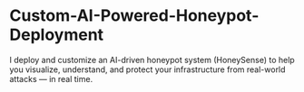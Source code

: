 # Custom-AI-Powered-Honeypot-Deployment
I deploy and customize an AI-driven honeypot system (HoneySense) to help you visualize, understand, and protect your infrastructure from real-world attacks — in real time.
